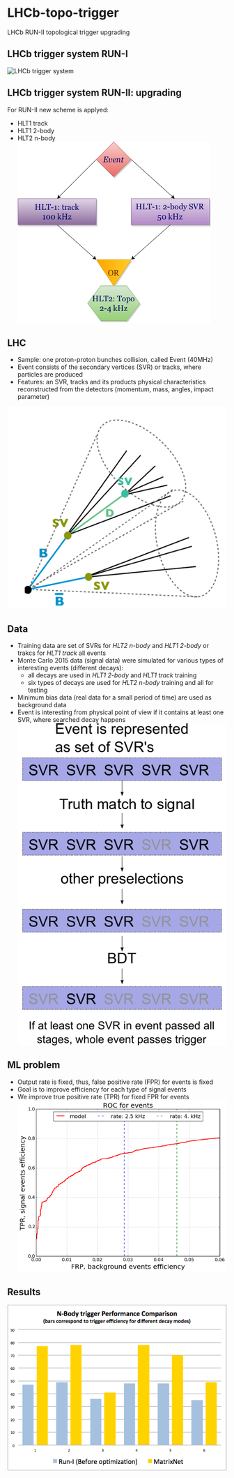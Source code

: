 # LHCb-topo-trigger
LHCb RUN-II topological trigger upgrading

## LHCb trigger system RUN-I
![LHCb trigger system](https://raw.githubusercontent.com/tata-antares/LHCb-topo-trigger/master/img/triggers-system.PNG=1000x1000)

## LHCb trigger system RUN-II: upgrading
For RUN-II new scheme is applyed:

* HLT1 track
* HLT1 2-body 
* HLT2 n-body
![new topo scheme](https://raw.githubusercontent.com/tata-antares/LHCb-topo-trigger/master/img/sheme.png)

## LHC
* Sample: one proton-proton bunches collision, called Event (40MHz)
* Event consists of the secondary vertices (SVR) or tracks, where particles are produced
* Features: an SVR, tracks and its products physical characteristics reconstructed from the detectors (momentum, mass, angles, impact parameter)

![LHC event](https://raw.githubusercontent.com/tata-antares/LHCb-topo-trigger/master/img/bdecayinjet.png)

## Data
* Training data are set of SVRs for *HLT2 n-body* and *HLT1 2-body* or trakcs for *HLT1 track* all events
* Monte Carlo 2015 data (signal data) were simulated for various types of interesting events (different decays):
  * all decays are used in *HLT1 2-body* and *HLT1 track* training
  * six types of decays are used for *HLT2 n-body* training and all for testing
* Minimum bias data (real data for a small period of time) are used as background data
* Event is interesting from physical point of view if it contains at least one SVR, where searched decay happens
![Event which passes trigger system](https://raw.githubusercontent.com/tata-antares/LHCb-topo-trigger/master/img/triggers-svg.png)

## ML problem
* Output rate is fixed, thus, false positive rate (FPR) for events is fixed
* Goal is to improve efficiency for each type of signal events 
* We improve true positive rate (TPR) for fixed FPR for events
![ROC curve interpretation](https://raw.githubusercontent.com/tata-antares/LHCb-topo-trigger/master/img/roc_events.png)

## Results
![Comparison HLT2 efficiency (HLT-high level trigger) relation to HLT1 between Run 1 and  new trigger system (without random forest trick). These channels are reconstructible signal decays with pt(B) > 2 GeV and tau(B) > 0.2 ps.](https://github.com/tata-antares/LHCb-topo-trigger/raw/master/img/LHCb_triggers.png)




